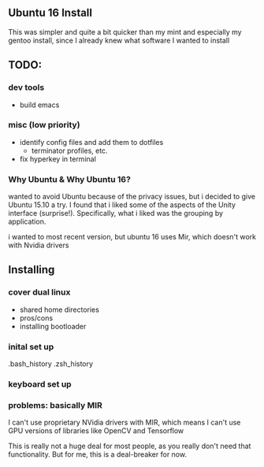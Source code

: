 ## Ubuntu 16 Install

This was simpler and quite a bit quicker than my mint and especially my gentoo install, since I already knew what software I wanted to install

## TODO:

### dev tools

- build emacs

### misc (low priority)

- identify config files and add them to dotfiles
  - terminator profiles, etc.
- fix hyperkey in terminal

### Why Ubuntu & Why Ubuntu 16?

wanted to avoid Ubuntu because of the privacy issues, but i decided to give Ubuntu 15.10 a try.  I found that i liked some of the aspects of the Unity interface (surprise!).  Specifically, what i liked was the grouping by application.

i wanted to most recent version, but ubuntu 16 uses Mir, which doesn't work with Nvidia drivers

## Installing

### cover dual linux

- shared home directories
- pros/cons
- installing bootloader

### inital set up

.bash_history
.zsh_history

### keyboard set up



### problems: basically MIR

I can't use proprietary NVidia drivers with MIR, which means I can't use GPU versions of libraries like OpenCV and Tensorflow

This is really not a huge deal for most people, as you really don't need that functionality.  But for me, this is a deal-breaker for now.





